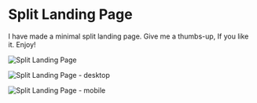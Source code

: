 # Split Landing Page
 I have made a minimal split landing page. Give me a thumbs-up, If you like it. Enjoy!
 
 ![Split Landing Page](https://user-images.githubusercontent.com/43209917/131338470-4b475474-d0ea-45b0-be39-0a15e43b63d2.png)

![Split Landing Page - desktop](https://user-images.githubusercontent.com/43209917/131338493-72065783-0234-439e-8ee0-930582721653.png)

![Split Landing Page - mobile](https://user-images.githubusercontent.com/43209917/131338507-68e93dae-89cc-4ca6-b728-3fc36deb6170.png)
